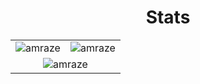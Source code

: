 <h1 align="center">Stats</h1>
<table align="center">
  <tr>
    <td align=center><img align=center src="https://github-profile-trophy.vercel.app/?username=amraze&theme=onedark&count_private=true" alt="amraze" /></td>
    <td align=center><img align=center src="https://github-readme-stats.vercel.app/api/top-langs/?username=amraze&hide_progress=true&theme=transparent&hide_border=true" alt="amraze" /></td>
  </tr>
  <tr>
    <td align=center colspan=2><img  src="https://github-readme-streak-stats.herokuapp.com/?user=amraze&theme=transparent&hide_border=true&count_private=true" alt="amraze" /></td>
  </tr>
</table>



